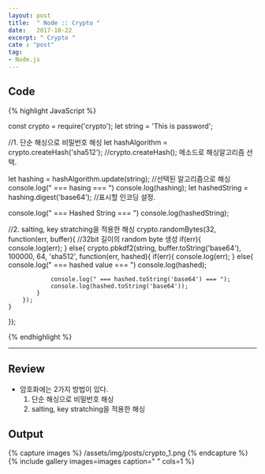 ```yaml
---
layout: post
title:  " Node :: Crypto "
date:   2017-10-22
excerpt: " Crypto "
cate : "post"
tag:
- Node.js
---
```



## Code
{% highlight JavaScript %}


const crypto = require('crypto');
let string = 'This is password';

//1. 단순 해싱으로 비밀번호 해싱
let hashAlgorithm = crypto.createHash('sha512');
//crypto.createHash(); 메소드로 해싱알고리즘 선택.

let hashing = hashAlgorithm.update(string);
//선택된 알고리즘으로 해싱
console.log(" === hasing === ")
console.log(hashing);
let hashedString = hashing.digest('base64');
//표시할 인코딩 설정. 

console.log(" === Hashed String === ")
console.log(hashedString);

//2. salting, key stratching을 적용한 해싱
crypto.randomBytes(32, function(err, buffer){
	//32bit 길이의 random byte 생성
	if(err){
		console.log(err);
	} else{
		crypto.pbkdf2(string, buffer.toString('base64'), 100000, 64, 'sha512', function(err, hashed){
			if(err){
				console.log(err);
			} else{
				console.log(" === hashed value === ")
				console.log(hashed);
				
				console.log(" === hashed.toString('base64') === ");
				console.log(hashed.toString('base64'));
			}
		});
	}
});


{% endhighlight %}

---

## Review

* 암호화에는 2가지 방법이 있다.
    1. 단순 해싱으로 비밀번호 해싱
    2. salting, key stratching을 적용한 해싱

## Output

{% capture images %}
    /assets/img/posts/crypto_1.png
{% endcapture %}
{% include gallery images=images caption=" " cols=1 %}
